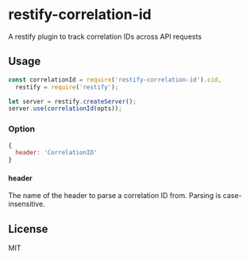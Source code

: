 # restify-correlation-id
A restify plugin to track correlation IDs across API requests

## Usage

``` js
const correlationId = require('restify-correlation-id').cid,
  restify = require('restify');

let server = restify.createServer();
server.use(correlationId(opts));
```

### Option

``` js
{
  header: 'CorrelationID'
}
```

#### header

The name of the header to parse a correlation ID from. Parsing is
case-insensitive.

## License
MIT
